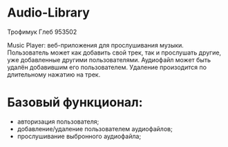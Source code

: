 # Audio-Library
 
Трофимук Глеб 953502

Music Player: веб-приложения для прослушивания музыки. Пользователь может как добавить свой трек, так и прослушать другие, уже добавленные другими пользователями. Аудиофайл может быть удалён добавившим его пользователем. Удаление произодится по длительному нажатию на трек.

# Базовый функционал:

- авторизация пользователя;
- добавление/удаление пользователем аудиофайлов;
- прослушивание выбронного аудиофайла;
